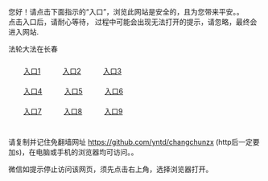 您好！请点击下面指示的“入口”，浏览此网站是安全的，且为您带来平安。。 <br/>
点击入口后，请耐心等待， 过程中可能会出现无法打开的提示，请忽略，最终会进入网站. </br>

法轮大法在长春<br/>
<div style="padding:10px"><a style="margin:20px" target="_blank" href="https://d395kel4ign8dg.cloudfront.net/2Qpsp?nbmwdnyh" id="ccLink1" rel="nofollow">入口1</a> <a target="_blank" style="margin:20px" href="https://dlsmmzhlr2qxc.cloudfront.net/2Qpsp?xsvykdov" id="ccLink2" rel="nofollow">入口2</a> <a style="margin:20px" target="_blank" href="https://d11mtj07hrp0qk.cloudfront.net/2Qpsp?pqagjx" id="ccLink3" rel="nofollow">入口3</a></div>

<div style="padding:10px" ><a style="margin:20px" target="_blank" href="https://d395kel4ign8dg.cloudfront.net/2Qpsp?nbmwdnyh" id="ccLink4" rel="nofollow">入口4</a> <a style="margin:20px" href="https://dlsmmzhlr2qxc.cloudfront.net/2Qpsp?xsvykdov" target="_blank" id="ccLink5" rel="nofollow">入口5</a> <a style="margin:20px" href="https://d11mtj07hrp0qk.cloudfront.net/2Qpsp?pqagjx" target="_blank" id="ccLink6" rel="nofollow">入口6</a></div>

<div style="padding:10px"><a style="margin:20px" target="_blank" href="https://d395kel4ign8dg.cloudfront.net/2Qpsp?nbmwdnyh" id="ccLink7" rel="nofollow">入口7</a> <a style="margin:20px" href="https://dlsmmzhlr2qxc.cloudfront.net/2Qpsp?xsvykdov" target="_blank" id="ccLink8" rel="nofollow">入口8</a> <a style="margin:20px" target="_blank" href="https://d11mtj07hrp0qk.cloudfront.net/2Qpsp?pqagjx" id="ccLink9" rel="nofollow">入口9</a></div>

<br/>



请复制并记住免翻墙网址 https://github.com/yntd/changchunzx (http后一定要加s)，在电脑或手机的浏览器均可访问。。<br/>

微信如提示停止访问该网页，须先点击右上角，选择浏览器打开。
